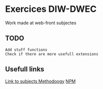 # Exercices DIW-DWEC
Work made at web-front subjectes
## TODO
    Add stuff functions
    Check if there are more usefull extensions

## Usefull links
[Link to subjects Methodoogy](https://docs.google.com/document/d/1ImIv0MihaxZJWmHPFyxGdp0GTb1QVYFfaTlQVcjVF_w/#)
[NPM](https://docs.google.com/document/d/1-7Qa6KlGEIDhacZn8W2PbbPwKOI-UO2VCN-c6i-v2os)
